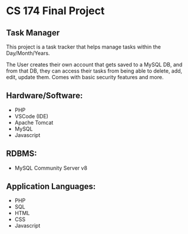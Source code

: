 # CS 174 Final Project

## Task Manager
This project is a task tracker that helps manage tasks within the Day/Month/Years.

The User creates their own account that gets saved to a MySQL DB, and from that DB, they can access their tasks from being able to delete, add, edit, update them. Comes with basic security features and more.


## Hardware/Software:
+ PHP
+ VSCode (IDE)
+ Apache Tomcat
+ MySQL 
+ Javascript


## RDBMS:
+ MySQL Community Server v8

## Application Languages:
+ PHP
+ SQL
+ HTML
+ CSS
+ Javascript
